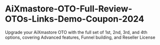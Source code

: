 # AiXmastore-OTO-Full-Review-OTOs-Links-Demo-Coupon-2024
Upgrade your AiXmastore OTO with the full set of 1st, 2nd, 3rd, and 4th options, covering Advanced features, Funnel building, and Reseller License
